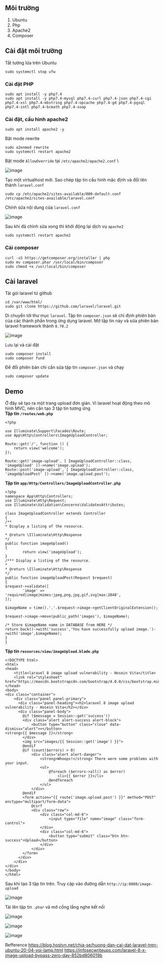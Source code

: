 ## Môi trường 
1. Ubuntu 
2. Php
3. Apache2 
4. Composer
 
## Cài đặt môi trường 
Tắt tường lửa trên Ubuntu 
```
sudo systemctl stop ufw
``` 

### Cài đặt PHP 
```
sudo apt install -y php7.4
sudo apt install -y php7.4-mysql php7.4-curl php7.4-json php7.4-cgi php7.4-xsl php7.4-mbstring php7.4-opcache php7.4-gd php7.4-pgsql php7.4-intl php7.4-bcmath php7.4-soap
``` 
 
### Cài đặt, cấu hình apache2 
```
sudo apt install apache2 -y 
```
Bật mode rewrite 
```
sudo a2enmod rewrite 
sudo systemctl restart apache2
``` 
 
Bật mode `AllowOverride` tại `/etc/apache2/apache2.conf` \
 
![image](https://user-images.githubusercontent.com/22276823/144421958-d4e0f81a-8f26-4b6e-95bc-118d0f0c8be8.png) 
 
Tạo một virtualhost mới. Sao chép tập tin cấu hình mặc định và đổi tên thành `laravel.conf`  
```
sudo cp /etc/apache2/sites-available/000-default.conf /etc/apache2/sites-available/laravel.conf 
``` 
Chỉnh sửa nội dung của `laravel.conf` 
 
![image](https://user-images.githubusercontent.com/22276823/144422954-16a9d597-fc3f-4192-822e-3c70604a639b.png) 
 
Sau khi đã chỉnh sửa xong thì khởi động lại dịch vụ `apache2` 
```
sudo systemctl restart apache2
``` 

### Cài composer 
```
curl -sS https://getcomposer.org/installer | php
sudo mv composer.phar /usr/local/bin/composer
sudo chmod +x /usr/local/bin/composer
``` 
 
## Cài laravel 
Tải gói laravel từ github 
```
cd /var/www/html/
sudo git clone https://github.com/laravel/laravel.git
``` 
Di chuyển tới thư mục `laravel`. Tập tin `composer.json` sẽ chỉ định phiên bản của các thành phần trong ứng dụng laravel. Mở tập tin này và sửa phiên bản laravel framework thành
`8.70.2` 

![image](https://user-images.githubusercontent.com/22276823/144421365-456ec9f1-4b26-4b73-b1e0-1fe68a746d66.png) 
 
Lưu lại và cài đặt 
```
sudo composer install 
sudo composer fund
``` 

Để đổi phiên bản chỉ cần sửa tập tin `composer.json` và chạy 
```
sudo composer update
``` 
## Demo 
Ở đây sẽ tạo ra một trang upload đơn giản. Vì laravel hoạt động theo mô hình MVC, nên cần tạo 3 tập tin tương ứng  
**Tập tin `/routes/web.php`** 
``` 
<?php

use Illuminate\Support\Facades\Route;
use App\Http\Controllers\ImageUploadController;

Route::get('/', function () {
    return view('welcome');
});

Route::get('image-upload', [ ImageUploadController::class, 'imageUpload' ])->name('image.upload');
Route::post('image-upload', [ ImageUploadController::class, 'imageUploadPost' ])->name('image.upload.post');
``` 
**Tập tin `app/Http/Controllers/ImageUploadController.php`** 
```
<?php
namespace App\Http\Controllers;
use Illuminate\Http\Request;
use Illuminate\Validation\Concerns\ValidatesAttributes;

class ImageUploadController extends Controller
{
/**
* Display a listing of the resource.

* @return \Illuminate\Http\Response
*/
public function imageUpload()
{
        return view('imageUpload');
}
/*** Display a listing of the resource.
*
* @return \Illuminate\Http\Response
*/
public function imageUploadPost(Request $request)
{
$request->validate([
        'image' => 'required|image|mimes:jpeg,png,jpg,gif,svg|max:2048',
]);

$imageName = time().'.'.$request->image->getClientOriginalExtension();

$request->image->move(public_path('images'), $imageName);

/* Store $imageName name in DATABASE from HERE */
return back()->with('success','You have successfully upload image.')->with('image',$imageName);
}
}
``` 
 
**Tập tin `resources/view/imageUpload.blade.php`** 
```
<!DOCTYPE html>
<html>
<head>
    <title>laravel 8 image upload vulnerability - Hosein Vita</title>
    <link rel="stylesheet" href="https://maxcdn.bootstrapcdn.com/bootstrap/4.0.0/css/bootstrap.min.css">
</head>
<body>
<div class="container">
    <div class="panel panel-primary">
      <div class="panel-heading"><h2>laravel 8 image upload vulnerability - Hosein Vita</h2></div>
      <div class="panel-body">
        @if ($message = Session::get('success'))
        <div class="alert alert-success alert-block">
            <button type="button" class="close" data-dismiss="alert">×</button>
<strong>{{ $message }}</strong>
        </div>
        <img src="images/{{ Session::get('image') }}">
        @endif
        @if (count($errors) > 0)
            <div class="alert alert-danger">
                <strong>Whoops!</strong> There were some problems with your input.
                <ul>
                    @foreach ($errors->all() as $error)
                        <li>{{ $error }}</li>
                    @endforeach
                </ul>
            </div>
        @endif
        <form action="{{ route('image.upload.post') }}" method="POST" enctype="multipart/form-data">
            @csrf
            <div class="row">
                <div class="col-md-6">
                    <input type="file" name="image" class="form-control">
                </div>
                <div class="col-md-6">
                    <button type="submit" class="btn btn-success">Upload</button>
                </div>
            </div>
        </form>
      </div>
    </div>
</div>
</body>
</html>
``` 
 
Sau khi tạo 3 tập tin trên. Truy cập vào đường dẫn `http://ip:8080/image-upload` 
 
![image](https://user-images.githubusercontent.com/22276823/144424682-764986ac-3daf-4f5f-9e00-d32670c982b1.png) 
 
Tải lên tập tin `.phar` và mở cổng lắng nghe kết nối 
 
![image](https://user-images.githubusercontent.com/22276823/144425021-0dac6b1c-4088-405b-b35c-de9c19f07a65.png) 
 
![image](https://user-images.githubusercontent.com/22276823/144425191-848b1853-91da-4c05-8657-a8c23d0c5393.png) 
 
![image](https://user-images.githubusercontent.com/22276823/144425262-0b37e371-3d1b-4409-9b99-1e1d018e3bd1.png) 
 
Refference 
https://blog.hostvn.net/chia-se/huong-dan-cai-dat-laravel-tren-ubuntu-20-04-voi-lamp.html 
https://infosecwriteups.com/laravel-8-x-image-upload-bypass-zero-day-852bd806019b 




